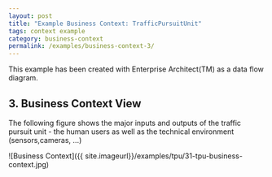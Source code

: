 ```yaml
---
layout: post
title: "Example Business Context: TrafficPursuitUnit"
tags: context example 
category: business-context
permalink: /examples/business-context-3/
---
```


<div class="arc42-example" markdown="1">
This example has been created with Enterprise Architect(TM) as a data flow diagram.
</div>

## 3. Business Context View
The following figure shows the major inputs and outputs of the traffic pursuit unit - the human users as well as the technical environment (sensors,cameras, ...)

![Business Context]({{ site.imageurl}}/examples/tpu/31-tpu-business-context.jpg)
